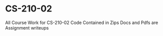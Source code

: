 # CS-210-02
All Course Work for CS-210-02
Code Contained in Zips 
Docs and Pdfs are Assignment writeups 
